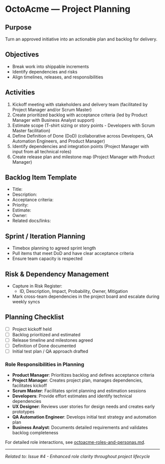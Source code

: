 # OctoAcme — Project Planning

## Purpose
Turn an approved initiative into an actionable plan and backlog for delivery.

## Objectives
- Break work into shippable increments
- Identify dependencies and risks
- Align timelines, releases, and responsibilities

## Activities
1. Kickoff meeting with stakeholders and delivery team (facilitated by Project Manager and/or Scrum Master)
2. Create prioritized backlog with acceptance criteria (led by Product Manager with Business Analyst support)
3. Estimate scope (T-shirt sizing or story points - Developers with Scrum Master facilitation)
4. Define Definition of Done (DoD) (collaborative across Developers, QA Automation Engineers, and Product Manager)
5. Identify dependencies and integration points (Project Manager with input from all technical roles)
6. Create release plan and milestone map (Project Manager with Product Manager)

## Backlog Item Template
- Title:
- Description:
- Acceptance criteria:
- Priority:
- Estimate:
- Owner:
- Related docs/links:

## Sprint / Iteration Planning
- Timebox planning to agreed sprint length
- Pull items that meet DoD and have clear acceptance criteria
- Ensure team capacity is respected

## Risk & Dependency Management
- Capture in Risk Register:
  - ID, Description, Impact, Probability, Owner, Mitigation
- Mark cross-team dependencies in the project board and escalate during weekly syncs

## Planning Checklist
- [ ] Project kickoff held
- [ ] Backlog prioritized and estimated
- [ ] Release timeline and milestones agreed
- [ ] Definition of Done documented
- [ ] Initial test plan / QA approach drafted

### Role Responsibilities in Planning
- **Product Manager**: Prioritizes backlog and defines acceptance criteria
- **Project Manager**: Creates project plan, manages dependencies, facilitates kickoff
- **Scrum Master**: Facilitates sprint planning and estimation sessions
- **Developers**: Provide effort estimates and identify technical dependencies
- **UX Designer**: Reviews user stories for design needs and creates early prototypes
- **QA Automation Engineer**: Develops initial test strategy and automation plan
- **Business Analyst**: Documents detailed requirements and validates backlog completeness

For detailed role interactions, see [octoacme-roles-and-personas.md](./octoacme-roles-and-personas.md).

---

_Related to: Issue #4 - Enhanced role clarity throughout project lifecycle_
